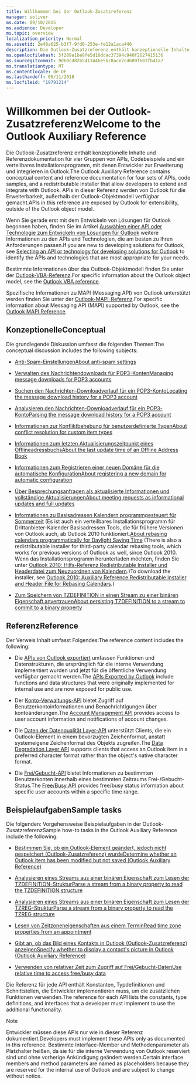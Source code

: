 ```yaml
---
title: Willkommen bei der Outlook-Zusatzreferenz
manager: soliver
ms.date: 09/10/2015
ms.audience: Developer
ms.topic: overview
localization_priority: Normal
ms.assetid: 2e48a625-b3f7-9fd0-253e-fe12a1aca446
description: Die Outlook-Zusatzreferenz enthält konzeptionelle Inhalte und Referenzdokumentation für vier Gruppen von APIs, Codebeispiele und ein verteilbares Installationsprogramm, mit denen Entwickler zur Erweiterung und integrieren in Outlook. APIs in dieser Referenz werden von Outlook für die Erweiterbarkeit, außerhalb der Outlook-Objektmodell verfügbar gemacht.
ms.openlocfilehash: 5f289a1be8fe5d10ddac37394c940f2627415136
ms.sourcegitcommit: 9d60cd82b5413446e5bc8ace2cd689f683fb41a7
ms.translationtype: MT
ms.contentlocale: de-DE
ms.lasthandoff: 06/11/2018
ms.locfileid: "19791214"
---
```

# <a name="welcome-to-the-outlook-auxiliary-reference"></a><span data-ttu-id="c233c-104">Willkommen bei der Outlook-Zusatzreferenz</span><span class="sxs-lookup"><span data-stu-id="c233c-104">Welcome to the Outlook Auxiliary Reference</span></span>

<span data-ttu-id="c233c-105">Die Outlook-Zusatzreferenz enthält konzeptionelle Inhalte und Referenzdokumentation für vier Gruppen von APIs, Codebeispiele und ein verteilbares Installationsprogramm, mit denen Entwickler zur Erweiterung und integrieren in Outlook.</span><span class="sxs-lookup"><span data-stu-id="c233c-105">The Outlook Auxiliary Reference contains conceptual content and reference documentation for four sets of APIs, code samples, and a redistributable installer that allow developers to extend and integrate with Outlook.</span></span> <span data-ttu-id="c233c-106">APIs in dieser Referenz werden von Outlook für die Erweiterbarkeit, außerhalb der Outlook-Objektmodell verfügbar gemacht.</span><span class="sxs-lookup"><span data-stu-id="c233c-106">APIs in this reference are exposed by Outlook for extensibility, outside of the Outlook object model.</span></span> 
  
<span data-ttu-id="c233c-107">Wenn Sie gerade erst mit dem Entwickeln von Lösungen für Outlook begonnen haben, finden Sie im Artikel [Auswählen einer API oder Technologie zum Entwickeln von Lösungen für Outlook](../selecting-an-api-or-technology-for-developing-solutions-for-outlook.md) weitere Informationen zu den APIs und Technologien, die am besten zu Ihren Anforderungen passen.</span><span class="sxs-lookup"><span data-stu-id="c233c-107">If you are new to developing solutions for Outlook, see [Selecting an API or technology for developing solutions for Outlook](../selecting-an-api-or-technology-for-developing-solutions-for-outlook.md) to identify the APIs and technologies that are most appropriate for your needs.</span></span> 

<span data-ttu-id="c233c-108">Bestimmte Informationen über das Outlook-Objektmodell finden Sie unter der [Outlook-VBA-Referenz](http://msdn.microsoft.com/library/75e4ad96-62a2-49d2-bc51-48ceab50634c%28Office.15%29.aspx).</span><span class="sxs-lookup"><span data-stu-id="c233c-108">For specific information about the Outlook object model, see the [Outlook VBA reference](http://msdn.microsoft.com/library/75e4ad96-62a2-49d2-bc51-48ceab50634c%28Office.15%29.aspx).</span></span> 

<span data-ttu-id="c233c-109">Spezifische Informationen zu MAPI (Messaging API) von Outlook unterstützt werden finden Sie unter der [Outlook-MAPI-Referenz](http://msdn.microsoft.com/library/3d980b86-7001-4869-9780-121c6bfc7275%28Office.15%29.aspx).</span><span class="sxs-lookup"><span data-stu-id="c233c-109">For specific information about Messaging API (MAPI) supported by Outlook, see the [Outlook MAPI Reference](http://msdn.microsoft.com/library/3d980b86-7001-4869-9780-121c6bfc7275%28Office.15%29.aspx).</span></span>

## <a name="conceptual"></a><span data-ttu-id="c233c-110">Konzeptionelle</span><span class="sxs-lookup"><span data-stu-id="c233c-110">Conceptual</span></span> 

<span data-ttu-id="c233c-111">Die grundlegende Diskussion umfasst die folgenden Themen:</span><span class="sxs-lookup"><span data-stu-id="c233c-111">The conceptual discussion includes the following subjects:</span></span>
  
- [<span data-ttu-id="c233c-112">Anti-Spam-Einstellungen</span><span class="sxs-lookup"><span data-stu-id="c233c-112">About anti-spam settings</span></span>](about-anti-spam-settings.md)
    
- [<span data-ttu-id="c233c-113">Verwalten des Nachrichtendownloads für POP3-Konten</span><span class="sxs-lookup"><span data-stu-id="c233c-113">Managing message downloads for POP3 accounts</span></span>](managing-message-downloads-for-pop3-accounts.md)
    
- [<span data-ttu-id="c233c-114">Suchen den Nachrichten-Downloadverlauf für ein POP3-Konto</span><span class="sxs-lookup"><span data-stu-id="c233c-114">Locating the message download history for a POP3 account</span></span>](locating-the-message-download-history-for-a-pop3-account.md)
    
- [<span data-ttu-id="c233c-115">Analysieren den Nachrichten-Downloadverlauf für ein POP3-Konto</span><span class="sxs-lookup"><span data-stu-id="c233c-115">Parsing the message download history for a POP3 account</span></span>](parsing-the-message-download-history-for-a-pop3-account.md)
    
- [<span data-ttu-id="c233c-116">Informationen zur Konfliktbehebung für benutzerdefinierte Typen</span><span class="sxs-lookup"><span data-stu-id="c233c-116">About conflict resolution for custom item types</span></span>](about-conflict-resolution-for-custom-item-types.md)
    
- [<span data-ttu-id="c233c-117">Informationen zum letzten Aktualisierungszeitpunkt eines Offlineadressbuchs</span><span class="sxs-lookup"><span data-stu-id="c233c-117">About the last update time of an Offline Address Book</span></span>](about-the-last-update-time-of-an-offline-address-book.md)
    
- [<span data-ttu-id="c233c-118">Informationen zum Registrieren einer neuen Domäne für die automatische Konfiguration</span><span class="sxs-lookup"><span data-stu-id="c233c-118">About registering a new domain for automatic configuration</span></span>](about-registering-a-new-domain-for-automatic-configuration.md)
    
- [<span data-ttu-id="c233c-119">Über Besprechungsanfragen als aktualisierte Informationen und vollständige Aktualisierungen</span><span class="sxs-lookup"><span data-stu-id="c233c-119">About meeting requests as informational updates and full updates</span></span>](about-meeting-requests-as-informational-updates-and-full-updates.md)
    
- <span data-ttu-id="c233c-120">[Informationen zu Basisadressen Kalendern programmgesteuert für Sommerzeit](about-rebasing-calendars-programmatically-for-daylight-saving-time.md) (Es ist auch ein verteilbares Installationsprogramm für Drittanbieter-Kalender Basisadressen Tools, die für frühere Versionen von Outlook auch, ab Outlook 2010 funktioniert.</span><span class="sxs-lookup"><span data-stu-id="c233c-120">[About rebasing calendars programmatically for Daylight Saving Time](about-rebasing-calendars-programmatically-for-daylight-saving-time.md) (There is also a redistributable installer for third-party calendar rebasing tools, which works for previous versions of Outlook as well, since Outlook 2010.</span></span> <span data-ttu-id="c233c-121">Wenn das Installationsprogramm herunterladen möchten, finden Sie unter [Outlook 2010: Hilfs-Referenz Redistributable Installer und Headerdatei zum Neuzuordnen von Kalendern](http://www.microsoft.com/downloads/details.aspx?FamilyID=77748863-4352-4b99-ae57-1d4ae803983b).)</span><span class="sxs-lookup"><span data-stu-id="c233c-121">To download the installer, see [Outlook 2010: Auxiliary Reference Redistributable Installer and Header File for Rebasing Calendars](http://www.microsoft.com/downloads/details.aspx?FamilyID=77748863-4352-4b99-ae57-1d4ae803983b).)</span></span>
    
- [<span data-ttu-id="c233c-122">Zum Speichern von TZDEFINITION in einen Stream zu einer binären Eigenschaft anvertrauen</span><span class="sxs-lookup"><span data-stu-id="c233c-122">About persisting TZDEFINITION to a stream to commit to a binary property</span></span>](about-persisting-tzdefinition-to-a-stream-to-commit-to-a-binary-property.md)

## <a name="reference"></a><span data-ttu-id="c233c-123">Referenz</span><span class="sxs-lookup"><span data-stu-id="c233c-123">Reference</span></span>

<span data-ttu-id="c233c-124">Der Verweis Inhalt umfasst Folgendes:</span><span class="sxs-lookup"><span data-stu-id="c233c-124">The reference content includes the following:</span></span>
  
- <span data-ttu-id="c233c-125">Die [APIs von Outlook exportiert](about-apis-exported-by-outlook.md) umfassen Funktionen und Datenstrukturen, die ursprünglich für die interne Verwendung implementiert wurden und jetzt für die öffentliche Verwendung verfügbar gemacht werden.</span><span class="sxs-lookup"><span data-stu-id="c233c-125">The [APIs Exported by Outlook](about-apis-exported-by-outlook.md) include functions and data structures that were originally implemented for internal use and are now exposed for public use.</span></span> 
    
- <span data-ttu-id="c233c-126">Der [Konto-Verwaltungs-API](about-the-account-management-api.md) bietet Zugriff auf Benutzerkontoinformationen und Benachrichtigungen über kontoänderungen.</span><span class="sxs-lookup"><span data-stu-id="c233c-126">The [Account Management API](about-the-account-management-api.md) provides access to user account information and notifications of account changes.</span></span> 
    
- <span data-ttu-id="c233c-127">Die [Daten der Datenqualität Layer-API](about-the-data-degradation-layer-api.md) unterstützt Clients, die ein Outlook-Element in einem bevorzugten Zeichenformat, anstatt systemeigene Zeichenformat des Objekts zugreifen.</span><span class="sxs-lookup"><span data-stu-id="c233c-127">The [Data Degradation Layer API](about-the-data-degradation-layer-api.md) supports clients that access an Outlook item in a preferred character format rather than the object's native character format.</span></span> 
    
- <span data-ttu-id="c233c-128">Die [Frei/Gebucht-API](about-the-free-busy-api.md) bietet Informationen zu bestimmten Benutzerkonten innerhalb eines bestimmten Zeitraums Frei-/Gebucht-Status.</span><span class="sxs-lookup"><span data-stu-id="c233c-128">The [Free/Busy API](about-the-free-busy-api.md) provides free/busy status information about specific user accounts within a specific time range.</span></span> 

## <a name="sample-tasks"></a><span data-ttu-id="c233c-129">Beispielaufgaben</span><span class="sxs-lookup"><span data-stu-id="c233c-129">Sample tasks</span></span>

<span data-ttu-id="c233c-130">Die folgenden: Vorgehensweise Beispielaufgaben in der Outlook-Zusatzreferenz</span><span class="sxs-lookup"><span data-stu-id="c233c-130">Sample how-to tasks in the Outlook Auxiliary Reference include the following:</span></span>
    
- [<span data-ttu-id="c233c-131">Bestimmen Sie, ob ein Outlook-Element geändert, jedoch nicht gespeichert (Outlook-Zusatzreferenz) wurde</span><span class="sxs-lookup"><span data-stu-id="c233c-131">Determine whether an Outlook item has been modified but not saved (Outlook Auxiliary Reference)</span></span>](how-to-determine-if-outlook-item-has-been-modified-but-not-saved.md)
    
- [<span data-ttu-id="c233c-132">Analysieren eines Streams aus einer binären Eigenschaft zum Lesen der TZDEFINITION-Struktur</span><span class="sxs-lookup"><span data-stu-id="c233c-132">Parse a stream from a binary property to read the TZDEFINITION structure</span></span>](how-to-parse-stream-from-binary-property-to-read-tzdefinition-structure.md)
    
- [<span data-ttu-id="c233c-133">Analysieren eines Streams aus einer binären Eigenschaft zum Lesen der TZREG-Struktur</span><span class="sxs-lookup"><span data-stu-id="c233c-133">Parse a stream from a binary property to read the TZREG structure</span></span>](how-to-parse-a-stream-from-a-binary-property-to-read-the-tzreg-structure.md)
    
- [<span data-ttu-id="c233c-134">Lesen von Zeitzoneneigenschaften aus einem Termin</span><span class="sxs-lookup"><span data-stu-id="c233c-134">Read time zone properties from an appointment</span></span>](how-to-read-time-zone-properties-from-an-appointment.md)
    
- [<span data-ttu-id="c233c-135">Gibt an, ob das Bild eines Kontakts in Outlook (Outlook-Zusatzreferenz) anzeigen</span><span class="sxs-lookup"><span data-stu-id="c233c-135">Specify whether to display a contact's picture in Outlook (Outlook Auxiliary Reference)</span></span>](https://msdn.microsoft.com/de-de/library/office/gg262879.aspx)
    
- [<span data-ttu-id="c233c-136">Verwenden von relativer Zeit zum Zugriff auf Frei/Gebucht-Daten</span><span class="sxs-lookup"><span data-stu-id="c233c-136">Use relative time to access free/busy data</span></span>](how-to-use-relative-time-to-access-free-busy-data.md)
    
<span data-ttu-id="c233c-137">Die Referenz für jede API enthält Konstanten, Typdefinitionen und Schnittstellen, die Entwickler implementieren muss, um die zusätzlichen Funktionen verwenden.</span><span class="sxs-lookup"><span data-stu-id="c233c-137">The reference for each API lists the constants, type definitions, and interfaces that a developer must implement to use the additional functionality.</span></span>
  
> [!NOTE]
> <span data-ttu-id="c233c-138">Entwickler müssen diese APIs nur wie in dieser Referenz dokumentiert.</span><span class="sxs-lookup"><span data-stu-id="c233c-138">Developers must implement these APIs only as documented in this reference.</span></span> <span data-ttu-id="c233c-139">Bestimmte Interface-Member und Methodenparameter als Platzhalter heißen, da sie für die interne Verwendung von Outlook reserviert sind und ohne vorherige Ankündigung geändert werden.</span><span class="sxs-lookup"><span data-stu-id="c233c-139">Certain interface members and method parameters are named as placeholders because they are reserved for the internal use of Outlook and are subject to change without notice.</span></span> 
  


